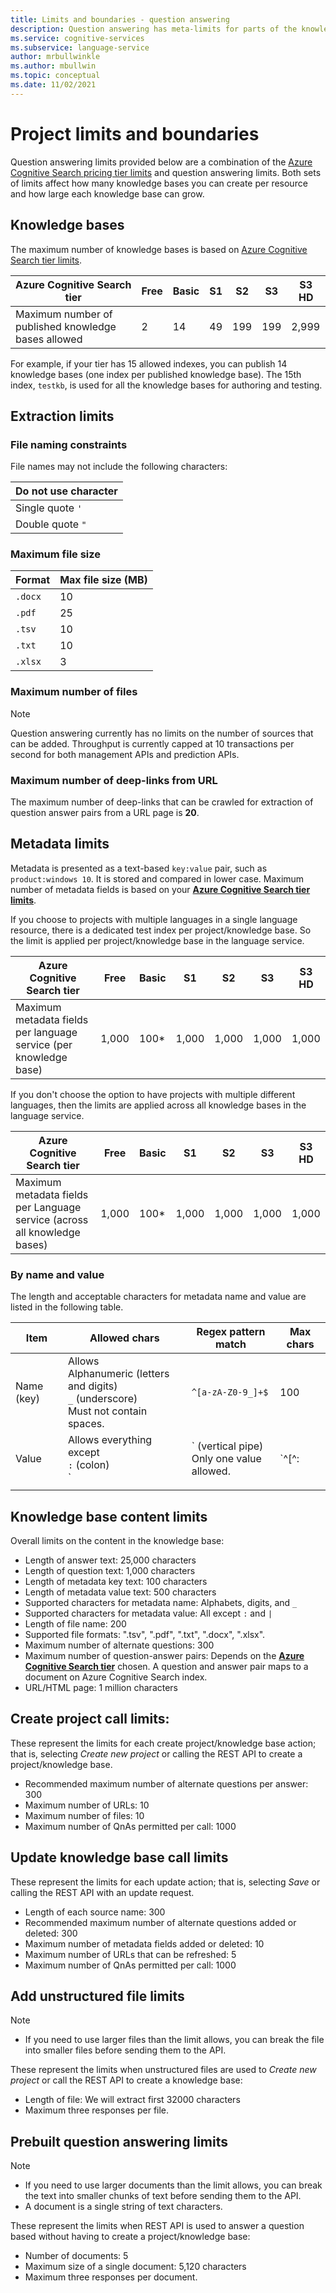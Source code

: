 ```yaml
---
title: Limits and boundaries - question answering
description: Question answering has meta-limits for parts of the knowledge base and service. It is important to keep your knowledge base within those limits in order to test and publish.
ms.service: cognitive-services
ms.subservice: language-service
author: mrbullwinkle
ms.author: mbullwin
ms.topic: conceptual
ms.date: 11/02/2021
---
```


# Project limits and boundaries

Question answering limits provided below are a combination of the [Azure Cognitive Search pricing tier limits](../../../../search/search-limits-quotas-capacity.md) and question answering limits. Both sets of limits affect how many knowledge bases you can create per resource and how large each knowledge base can grow.

## Knowledge bases

The maximum number of knowledge bases is based on [Azure Cognitive Search tier limits](../../../../search/search-limits-quotas-capacity.md).

|**Azure Cognitive Search tier** | **Free** | **Basic** |**S1** | **S2**| **S3** |**S3 HD**|
|---|---|---|---|---|---|----|
|Maximum number of published knowledge bases allowed|2|14|49|199|199|2,999|

 For example, if your tier has 15 allowed indexes, you can publish 14 knowledge bases (one index per published knowledge base). The 15th index, `testkb`, is used for all the knowledge bases for authoring and testing.

## Extraction limits

### File naming constraints

File names may not include the following characters:

|Do not use character|
|--|
|Single quote `'`|
|Double quote `"`|

### Maximum file size

|Format|Max file size (MB)|
|--|--|
|`.docx`|10|
|`.pdf`|25|
|`.tsv`|10|
|`.txt`|10|
|`.xlsx`|3|

### Maximum number of files

> [!NOTE]
> Question answering currently has no limits on the number of sources that can be added. Throughput is currently capped at 10 transactions per second for both management APIs and prediction APIs.

### Maximum number of deep-links from URL

The maximum number of deep-links that can be crawled for extraction of question answer pairs from a URL page is **20**.

## Metadata limits

Metadata is presented as a text-based `key:value` pair, such as `product:windows 10`. It is stored and compared in lower case. Maximum number of metadata fields is based on your **[Azure Cognitive Search tier limits](../../../../search/search-limits-quotas-capacity.md)**.

If you choose to projects with multiple languages in a single language resource, there is a dedicated test index per project/knowledge base. So the limit is applied per project/knowledge base in the language service.

|**Azure Cognitive Search tier** | **Free** | **Basic** |**S1** | **S2**| **S3** |**S3 HD**|
|---|---|---|---|---|---|----|
|Maximum metadata fields per language service (per knowledge base)|1,000|100*|1,000|1,000|1,000|1,000|

If you don't choose the option to have projects with multiple different languages, then the limits are applied across all knowledge bases in the language service.

|**Azure Cognitive Search tier** | **Free** | **Basic** |**S1** | **S2**| **S3** |**S3 HD**|
|---|---|---|---|---|---|----|
|Maximum metadata fields per Language service (across all knowledge bases)|1,000|100*|1,000|1,000|1,000|1,000|

### By name and value

The length and acceptable characters for metadata name and value are listed in the following table.

|Item|Allowed chars|Regex pattern match|Max chars|
|--|--|--|--|
|Name (key)|Allows<br>Alphanumeric (letters and digits)<br>`_` (underscore)<br> Must not contain spaces.|`^[a-zA-Z0-9_]+$`|100|
|Value|Allows everything except<br>`:` (colon)<br>`|` (vertical pipe)<br>Only one value allowed.|`^[^:|]+$`|500|
|||||

## Knowledge base content limits
Overall limits on the content in the knowledge base:
* Length of answer text: 25,000 characters
* Length of question text: 1,000 characters
* Length of metadata key text: 100 characters
* Length of metadata value text: 500 characters
* Supported characters for metadata name: Alphabets, digits, and `_`
* Supported characters for metadata value: All except `:` and `|`
* Length of file name: 200
* Supported file formats: ".tsv", ".pdf", ".txt", ".docx", ".xlsx".
* Maximum number of alternate questions: 300
* Maximum number of question-answer pairs: Depends on the **[Azure Cognitive Search tier](../../../../search/search-limits-quotas-capacity.md#document-limits)** chosen. A question and answer pair maps to a document on Azure Cognitive Search index.
* URL/HTML page: 1 million characters

## Create project call limits:

These represent the limits for each create project/knowledge base action; that is, selecting *Create new project* or calling the REST API to create a project/knowledge base.

* Recommended maximum number of alternate questions per answer: 300
* Maximum number of URLs: 10
* Maximum number of files: 10
* Maximum number of QnAs permitted per call: 1000

## Update knowledge base call limits

These represent the limits for each update action; that is, selecting *Save* or calling the REST API with an update request.
* Length of each source name: 300
* Recommended maximum number of alternate questions added or deleted: 300
* Maximum number of metadata fields added or deleted: 10
* Maximum number of URLs that can be refreshed: 5
* Maximum number of QnAs permitted per call: 1000

## Add unstructured file limits

> [!NOTE]
> * If you need to use larger files than the limit allows, you can break the file into smaller files before sending them to the API. 

These represent the limits when unstructured files are used to *Create new project* or call the REST API to create a knowledge base:
* Length of file: We will extract first 32000 characters
* Maximum three responses per file.

## Prebuilt question answering limits

> [!NOTE]
> * If you need to use larger documents than the limit allows, you can break the text into smaller chunks of text before sending them to the API. 
> * A document is a single string of text characters.  

These represent the limits when REST API is used to answer a question based without having to create a project/knowledge base:
* Number of documents: 5
* Maximum size of a single document:  5,120 characters
* Maximum three responses per document.